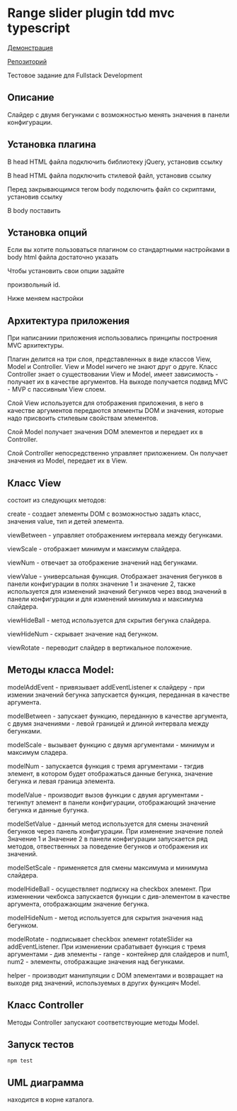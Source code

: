 # Range slider plugin tdd mvc typescript

[Демонстрация](https://vodkamishka.github.io/plugin-range-slider/public/) 

[Репозиторий](https://github.com/Vodkamishka/plugin-range-slider)

Тестовое задание для Fullstack Development

## Описание

Слайдер с двумя бегунками с возможностью менять значения в панели конфигурации.



## Установка плагина

В head HTML файла подключить библиотеку jQuery, установив ссылку
<script src="https://ajax.googleapis.com/ajax/libs/jquery/3.4.1/jquery.min.js"></script>

В head HTML файла подключить стилевой файл, установив ссылку
<link rel="stylesheet" href="style.css">

Перед закрывающимся тегом body подключить файл со скриптами, установив ссылку <script src='script.js'></script>

В body поставить <div class="wrapper"></div>

## Установка опций 

Если вы хотите пользоваться плагином со стандартными настройками в body html файла достаточно указать <div class="wrapper"></div>

Чтобы установить свои опции задайте <div class="wrapper"></div> произвольный id.

<div class="wrapper" id='5'></div>

Ниже <script src='script.js'></script> меняем настройки

<script>
    $("#5").slider({
        value1: 16000,
        value2: 357777,
        min: 8000,
        max: 600000,
        step1: 1000,
        step2: 8
    })
</script>

## Архитектура приложения

При написаниии приложения использовались принципы построения MVC архитектуры.

Плагин делится на три слоя, представленных в виде классов View, Model и Controller. View и Model ничего не знают друг о друге. Класс Controller знает о существовании View и Model, имеет зависимость - получает их в качестве аргументов. На выходе получается подвид MVC - MVP с пассивным View слоем.

Слой View используется для отображения приложения, в него в качестве аргументов передаются элементы DOM и значения, которые надо присвоить стилевым свойствам элементов.

Слой Model получает значения DOM элементов и передает их в Controller.

Слой Controller непосредственно управляет приложением. Он получает значения из Model, передает их в View.

## Класс View 

состоит из следующих методов:

create -  создает элементы DOM c возможностью задать класс, значения value, тип и детей элемента.

viewBetween - управляет отображением интервала между бегунками.

viewScale - отображает минимум и максимум слайдера.

viewNum - отвечает за отображение значений над бегунками.

viewValue - универсальная функция. Отображает значения бегунков в панели конфигурации в полях значение 1 и значение 2, также используется для изменений значений бегунков через ввод значений в панели конфигурации и для изменений минимума и максимума слайдера.

viewHideBall - метод используется для скрытия бегунка слайдера.

viewHideNum - скрывает значение над бегунком.

viewRotate - переводит слайдер в вертикальное положение.

## Методы класса Model:

modelAddEvent - привязывает addEventListener к слайдеру - при измении значений бегунка запускается функция, переданная в качестве аргумента.

modelBetween - запускает функцию, переданную в качестве аргумента, с двумя значениями - левой границей и длиной интервала между бегунками.

modelScale - вызывает функцию с двумя аргументами - минимум и максимум сладера.

modelNum - запускается функция с тремя аргументами - тэгдив элемент, в котором будет отображаться данные бегунка, значение бегунка и левая граница элемента.

modelValue - производит вызов функции с двумя аргументами - тегинпут элемент в панели конфигурации, отображающий значение бегунка и данные бугунка.

modelSetValue - данный метод используется для смены значений бегунков через панель конфигурации. При изменение значение полей Значение 1 и Значение 2 в панели конфигурации запускается ряд методов, отвественных за поведение бегунков и отображения их значений.

modelSetScale - применяется для смены максимума и минимума слайдера.

modelHideBall - осуществляет подписку на checkbox элемент. При изменнении чекбокса запускается функции с див-элементом в качестве аргумента, отображающим значение бегунка.

modelHideNum - метод используется для скрытия значения над бегунком.

modelRotate - подписывает checkbox элемент rotateSlider на addEventListener. При измениении срабатывает функция с тремя аргументами - див элементы - range - контейнер для слайдеров и num1, num2 - элементы, отображащие значения над бегунками.

helper - производит манипуляции с DOM элементами и возвращает на выходе ряд значений, используемых в других функцияч Model.

## Класс Controller

Методы Controller запускают соответствующие методы Model.

## Запуск тестов

`npm test`

## UML диаграмма 

находится в корне каталога.


